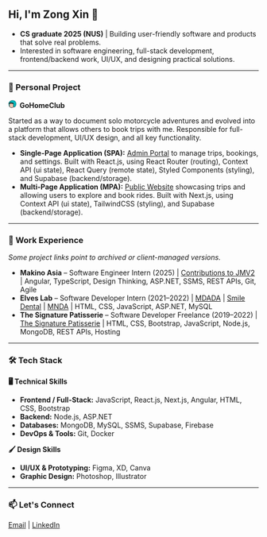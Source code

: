 ## Hi, I'm Zong Xin 👋
- **CS graduate 2025 (NUS)** | Building user-friendly software and products that solve real problems.  
- Interested in software engineering, full-stack development, frontend/backend work, UI/UX, and designing practical solutions.

- - -

### 🌱 Personal Project
**<img src="./images/icon.png" alt="Gohomeclub Icon" width="16" />&nbsp;&nbsp;GoHomeClub**  

Started as a way to document solo motorcycle adventures and evolved into a platform that allows others to book trips with me. Responsible for full-stack development, UI/UX design, and all key functionality. 
- **Single-Page Application (SPA):** [Admin Portal](http://go-home-club-spa.vercel.app/) to manage trips, bookings, and settings. Built with React.js, using React Router (routing), Context API (ui state), React Query (remote state), Styled Components (styling), and Supabase (backend/storage).
- **Multi-Page Application (MPA):** [Public Website](https://thegohomeclub.com) showcasing trips and allowing users to explore and book rides. Built with Next.js, using Context API (ui state), TailwindCSS (styling), and Supabase (backend/storage).

- - -

### 💼 Work Experience
*Some project links point to archived or client-managed versions.*

- **Makino Asia** – Software Engineer Intern (2025) | [Contributions to JMV2](https://drive.google.com/file/d/19Z0GgsIsuUSng1fEoz0mKycrG0DKOY3L/view?usp=drive_link) | Angular, TypeScript, Design Thinking, ASP.NET, SSMS, REST APIs, Git, Agile
- **Elves Lab** – Software Developer Intern (2021–2022) | [MDADA](http://www.webdesigning.com.sg/project/Mdada/) | [Smile Dental](https://www.smiledental.sg/) | [MNDA](https://www.mnda.org.sg/) | HTML, CSS, JavaScript, ASP.NET, MySQL
- **The Signature Patisserie** – Software Developer Freelance (2019–2022) | [The Signature Patisserie](https://thesignaturepatisserie.com/) | HTML, CSS, Bootstrap, JavaScript, Node.js, MongoDB, REST APIs, Hosting

---

### 🛠️ Tech Stack

**🖥️ Technical Skills**  
- **Frontend / Full-Stack:** JavaScript, React.js, Next.js, Angular, HTML, CSS, Bootstrap  
- **Backend:** Node.js, ASP.NET  
- **Databases:** MongoDB, MySQL, SSMS, Supabase, Firebase  
- **DevOps & Tools:** Git, Docker  

**🖌️ Design Skills**  
- **UI/UX & Prototyping:** Figma, XD, Canva  
- **Graphic Design:** Photoshop, Illustrator  

- - -

### 📫 Let's Connect
[Email](mailto:yapzongxin@hotmail.com) | [LinkedIn](https://www.linkedin.com/in/yapzongxin)

<!--
**yap-zong-xin/yap-zong-xin** is a ✨ _special_ ✨ repository because its `README.md` (this file) appears on your GitHub profile.

Here are some ideas to get you started:

- 🔭 I’m currently working on ...
- 🌱 I’m currently learning ...
- 👯 I’m looking to collaborate on ...
- 🤔 I’m looking for help with ...
- 💬 Ask me about ...
- 📫 How to reach me: ...
- 😄 Pronouns: ...
- ⚡ Fun fact: ...
-->
